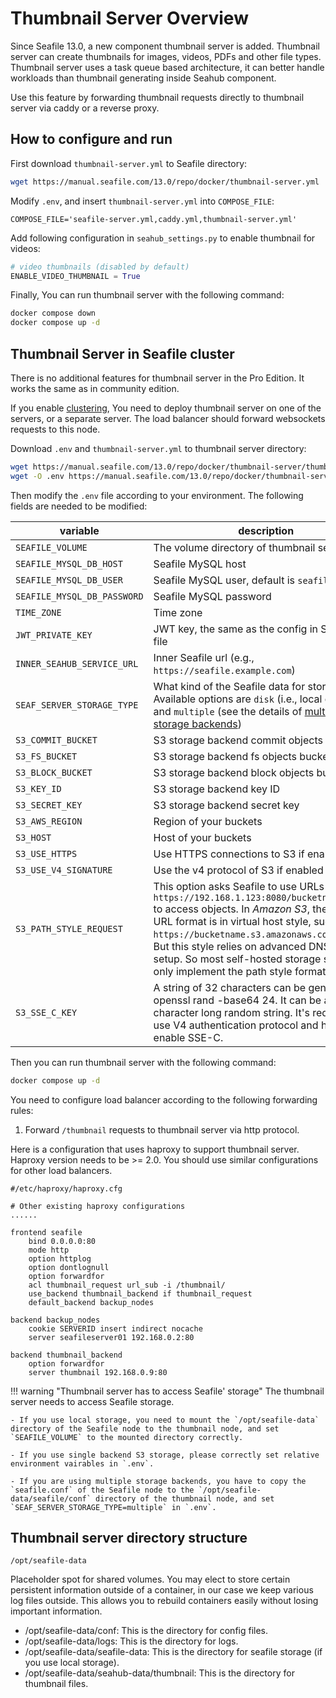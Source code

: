 # Thumbnail Server Overview

Since Seafile 13.0, a new component thumbnail server is added. Thumbnail server can create thumbnails for images, videos, PDFs and other file types. Thumbnail server uses a task queue based architecture, it can better handle workloads than thumbnail generating inside Seahub component.

Use this feature by forwarding thumbnail requests directly to thumbnail server via caddy or a reverse proxy.

## How to configure and run

First download `thumbnail-server.yml` to Seafile directory:

```sh
wget https://manual.seafile.com/13.0/repo/docker/thumbnail-server.yml
```

Modify `.env`, and insert `thumbnail-server.yml` into `COMPOSE_FILE`:

```env
COMPOSE_FILE='seafile-server.yml,caddy.yml,thumbnail-server.yml'
```

Add following configuration in `seahub_settings.py` to enable thumbnail for videos:

```py
# video thumbnails (disabled by default)
ENABLE_VIDEO_THUMBNAIL = True
```

Finally, You can run thumbnail server with the following command:

```sh
docker compose down
docker compose up -d
```

## Thumbnail Server in Seafile cluster

There is no additional features for thumbnail server in the Pro Edition. It works the same as in community edition.

If you enable [clustering](../setup_binary/cluster_deployment.md), You need to deploy thumbnail server on one of the servers, or a separate server. The load balancer should forward websockets requests to this node.

Download `.env` and `thumbnail-server.yml` to thumbnail server directory:

```sh
wget https://manual.seafile.com/13.0/repo/docker/thumbnail-server/thumbnail-server.yml
wget -O .env https://manual.seafile.com/13.0/repo/docker/thumbnail-server/env
```

Then modify the `.env` file according to your environment. The following fields are needed to be modified:

| variable               | description                                                                                                   |  
|------------------------|---------------------------------------------------------------------------------------------------------------|  
| `SEAFILE_VOLUME`        | The volume directory of thumbnail server data                                                                            |  
| `SEAFILE_MYSQL_DB_HOST`| Seafile MySQL host                                                                                            |  
| `SEAFILE_MYSQL_DB_USER`| Seafile MySQL user, default is `seafile`                                                                       |  
| `SEAFILE_MYSQL_DB_PASSWORD`| Seafile MySQL password                                                                                    |  
| `TIME_ZONE`            | Time zone                                                                                                     |  
| `JWT_PRIVATE_KEY`      | JWT key, the same as the config in Seafile `.env` file                                                         |  
| `INNER_SEAHUB_SERVICE_URL`| Inner Seafile url (e.g., `https://seafile.example.com`) |  
| `SEAF_SERVER_STORAGE_TYPE`   | What kind of the Seafile data for storage. Available options are `disk` (i.e., local disk), `s3` and `multiple` (see the details of [multiple storage backends](../setup/setup_with_multiple_storage_backends.md)) |
| `S3_COMMIT_BUCKET`   | S3 storage backend commit objects bucket |
| `S3_FS_BUCKET`   | S3 storage backend fs objects bucket |
| `S3_BLOCK_BUCKET`   | S3 storage backend block objects bucket |
| `S3_KEY_ID`   | S3 storage backend key ID |
| `S3_SECRET_KEY`   | S3 storage backend secret key |
| `S3_AWS_REGION`   | Region of your buckets |
| `S3_HOST`   | Host of your buckets |
| `S3_USE_HTTPS`   | Use HTTPS connections to S3 if enabled |
| `S3_USE_V4_SIGNATURE`   | Use the v4 protocol of S3 if enabled |
| `S3_PATH_STYLE_REQUEST`   | This option asks Seafile to use URLs like `https://192.168.1.123:8080/bucketname/object` to access objects. In *Amazon S3*, the default URL format is in virtual host style, such as `https://bucketname.s3.amazonaws.com/object`. But this style relies on advanced DNS server setup. So most self-hosted storage systems only implement the path style format. |
| `S3_SSE_C_KEY`   | A string of 32 characters can be generated by openssl rand -base64 24. It can be any 32-character long random string. It's required to use V4 authentication protocol and https if you enable SSE-C. |

Then you can run thumbnail server with the following command:

```sh
docker compose up -d
```

You need to configure load balancer according to the following forwarding rules:

1. Forward `/thumbnail` requests to thumbnail server via http protocol.

Here is a configuration that uses haproxy to support thumbnail server. Haproxy version needs to be >= 2.0.
You should use similar configurations for other load balancers.

```
#/etc/haproxy/haproxy.cfg

# Other existing haproxy configurations
......

frontend seafile
    bind 0.0.0.0:80
    mode http
    option httplog
    option dontlognull
    option forwardfor
    acl thumbnail_request url_sub -i /thumbnail/
    use_backend thumbnail_backend if thumbnail_request
    default_backend backup_nodes

backend backup_nodes
    cookie SERVERID insert indirect nocache
    server seafileserver01 192.168.0.2:80

backend thumbnail_backend
    option forwardfor
    server thumbnail 192.168.0.9:80

```

!!! warning "Thumbnail server has to access Seafile' storage"
    The thumbnail server needs to access Seafile storage.

    - If you use local storage, you need to mount the `/opt/seafile-data` directory of the Seafile node to the thumbnail node, and set `SEAFILE_VOLUME` to the mounted directory correctly.

    - If you use single backend S3 storage, please correctly set relative environment vairables in `.env`.

    - If you are using multiple storage backends, you have to copy the `seafile.conf` of the Seafile node to the `/opt/seafile-data/seafile/conf` directory of the thumbnail node, and set `SEAF_SERVER_STORAGE_TYPE=multiple` in `.env`.


## Thumbnail server directory structure

`/opt/seafile-data`

Placeholder spot for shared volumes. You may elect to store certain persistent information outside of a container, in our case we keep various log files outside. This allows you to rebuild containers easily without losing important information.

* /opt/seafile-data/conf: This is the directory for config files.
* /opt/seafile-data/logs: This is the directory for logs.
* /opt/seafile-data/seafile-data: This is the directory for seafile storage (if you use local storage).
* /opt/seafile-data/seahub-data/thumbnail: This is the directory for thumbnail files.
